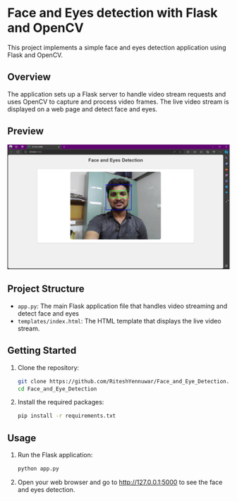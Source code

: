 # Face and Eyes detection with Flask and OpenCV

This project implements a simple face and eyes detection application using Flask and OpenCV.

## Overview

The application sets up a Flask server to handle video stream requests and uses OpenCV to capture and process video frames. The live video stream is displayed on a web page and detect face and eyes.

## Preview
<img src="static/images/preview.png" alt="app preview">

## Project Structure

- `app.py`: The main Flask application file that handles video streaming and detect face and eyes
- `templates/index.html`: The HTML template that displays the live video stream.

## Getting Started

1. Clone the repository:
    ```bash
    git clone https://github.com/RiteshYennuwar/Face_and_Eye_Detection.git
    cd Face_and_Eye_Detection
    ```

2. Install the required packages:
    ```bash
    pip install -r requirements.txt
    ```

## Usage

1. Run the Flask application:
    ```bash
    python app.py
    ```

2. Open your web browser and go to http://127.0.0.1:5000 to see the face and eyes detection.

